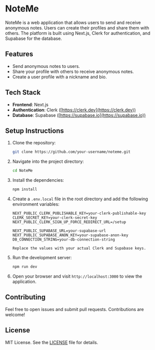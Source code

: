 # NoteMe

NoteMe is a web application that allows users to send and receive anonymous notes. Users can create their profiles and share them with others. The platform is built using Next.js, Clerk for authentication, and Supabase for the database.

## Features
- Send anonymous notes to users.
- Share your profile with others to receive anonymous notes.
- Create a user profile with a nickname and bio.

## Tech Stack
- **Frontend**: Next.js
- **Authentication**: Clerk ([https://clerk.dev](https://clerk.dev))
- **Database**: Supabase ([https://supabase.io](https://supabase.io))

## Setup Instructions

1. Clone the repository:

   ```bash
   git clone https://github.com/your-username/noteme.git
   ```

2. Navigate into the project directory:


   ```bash
   cd NoteMe
   ```

3. Install the dependencies:

   ```bash
   npm install
   ```

4. Create a `.env.local` file in the root directory and add the following environment variables:

   ```env
   NEXT_PUBLIC_CLERK_PUBLISHABLE_KEY=your-clerk-publishable-key
   CLERK_SECRET_KEY=your-clerk-secret-key
   NEXT_PUBLIC_CLERK_SIGN_UP_FORCE_REDIRECT_URL=/setup

   NEXT_PUBLIC_SUPABASE_URL=your-supabase-url
   NEXT_PUBLIC_SUPABASE_ANON_KEY=your-supabase-anon-key
   DB_CONNECTION_STRING=your-db-connection-string

   Replace the values with your actual Clerk and Supabase keys.
   ```

5. Run the development server:

   ```bash 
   npm run dev
   ```

6. Open your browser and visit `http://localhost:3000` to view the application.

## Contributing

Feel free to open issues and submit pull requests. Contributions are welcome!

## License

MIT License. See the [LICENSE](LICENSE) file for details.
